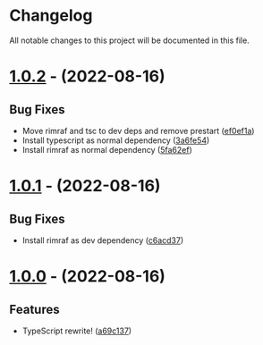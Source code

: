 # Changelog

All notable changes to this project will be documented in this file.

# [1.0.2](https://github.com/HarryPotterGirlzz/Luna-Lovegood/compare/1.0.1...1.0.2) - (2022-08-16)

## Bug Fixes

- Move rimraf and tsc to dev deps and remove prestart ([ef0ef1a](https://github.com/HarryPotterGirlzz/Luna-Lovegood/commit/ef0ef1a36cf739f2238c8c54970cf14b792d903e))
- Install typescript as normal dependency ([3a6fe54](https://github.com/HarryPotterGirlzz/Luna-Lovegood/commit/3a6fe545a7868f98b3ddf94551059c5735625c45))
- Install rimraf as normal dependency ([5fa62ef](https://github.com/HarryPotterGirlzz/Luna-Lovegood/commit/5fa62eff393fecb99ed1f57b82dff2c7f09774da))

# [1.0.1](https://github.com/HarryPotterGirlzz/Luna-Lovegood/compare/1.0.0...1.0.1) - (2022-08-16)

## Bug Fixes

- Install rimraf as dev dependency ([c6acd37](https://github.com/HarryPotterGirlzz/Luna-Lovegood/commit/c6acd370a0e566ae0241726417ca6d8ac72f49d7))

# [1.0.0](https://github.com/HarryPotterGirlzz/Luna-Lovegood/tree/1.0.0) - (2022-08-16)

## Features

- TypeScript rewrite! ([a69c137](https://github.com/HarryPotterGirlzz/Luna-Lovegood/commit/a69c137ce07b9ac6127e1b0f2f07b58516391dd0))

